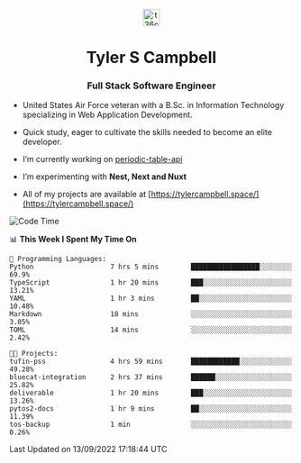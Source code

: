 <p align="center">
<a href="https://www.linkedin.com/in/t36campbell" target="blank"><img align="center" src="https://ik.imagekit.io/t36campbell/Portfolio/linkedin.png.original_m8bbGgPh6.png" alt="t36campbell" height="30" width="30" /></a>
</p>
<h1 align="center">Tyler S Campbell</h1>
<h3 align="center">Full Stack Software Engineer</h3>

* United States Air Force veteran with a B.Sc. in Information Technology specializing in Web Application Development. 

* Quick study, eager to cultivate the skills needed to become an elite developer.

* I’m currently working on [periodic-table-api](https://github.com/t36campbell/periodic-table-api)

* I’m experimenting with **Nest, Next and Nuxt**

* All of my projects are available at [https://tylercampbell.space/](https://tylercampbell.space/)

<!--START_SECTION:waka-->
![Code Time](http://img.shields.io/badge/Code%20Time-1%2C788%20hrs%2023%20mins-blue)

📊 **This Week I Spent My Time On** 

```text
💬 Programming Languages: 
Python                   7 hrs 5 mins        █████████████████░░░░░░░░   69.9% 
TypeScript               1 hr 20 mins        ███░░░░░░░░░░░░░░░░░░░░░░   13.21% 
YAML                     1 hr 3 mins         ██░░░░░░░░░░░░░░░░░░░░░░░   10.48% 
Markdown                 18 mins             ░░░░░░░░░░░░░░░░░░░░░░░░░   3.05% 
TOML                     14 mins             ░░░░░░░░░░░░░░░░░░░░░░░░░   2.42%

🐱‍💻 Projects: 
tufin-pss                4 hrs 59 mins       ████████████░░░░░░░░░░░░░   49.28% 
bluecat-integration      2 hrs 37 mins       ██████░░░░░░░░░░░░░░░░░░░   25.82% 
deliverable              1 hr 20 mins        ███░░░░░░░░░░░░░░░░░░░░░░   13.26% 
pytos2-docs              1 hr 9 mins         ██░░░░░░░░░░░░░░░░░░░░░░░   11.39% 
tos-backup               1 min               ░░░░░░░░░░░░░░░░░░░░░░░░░   0.26%

```


 Last Updated on 13/09/2022 17:18:44 UTC
<!--END_SECTION:waka-->
